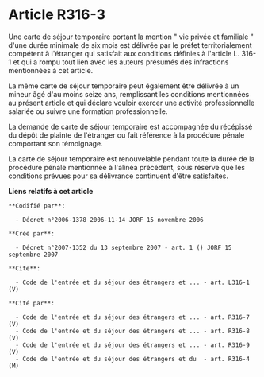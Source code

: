 # Article R316-3

Une carte de séjour temporaire portant la mention " vie privée et familiale " d'une durée minimale de six mois est délivrée
par le préfet territorialement compétent à l'étranger qui satisfait aux conditions définies à l'article L. 316-1 et qui a
rompu tout lien avec les auteurs présumés des infractions mentionnées à cet article. 

La même carte de séjour temporaire peut également être délivrée à un mineur âgé d'au moins seize ans, remplissant les
conditions mentionnées au présent article et qui déclare vouloir exercer une activité professionnelle salariée ou suivre une
formation professionnelle. 

La demande de carte de séjour temporaire est accompagnée du récépissé du dépôt de plainte de l'étranger ou fait référence à
la procédure pénale comportant son témoignage. 

La carte de séjour temporaire est renouvelable pendant toute la durée de la procédure pénale mentionnée à l'alinéa précédent,
sous réserve que les conditions prévues pour sa délivrance continuent d'être satisfaites.

**Liens relatifs à cet article**

	**Codifié par**:

	  - Décret n°2006-1378 2006-11-14 JORF 15 novembre 2006

	**Créé par**:

	  - Décret n°2007-1352 du 13 septembre 2007 - art. 1 () JORF 15 septembre 2007

	**Cite**:

	  - Code de l'entrée et du séjour des étrangers et ... - art. L316-1 (V)

	**Cité par**:

	  - Code de l'entrée et du séjour des étrangers et ... - art. R316-7 (V)
	  - Code de l'entrée et du séjour des étrangers et ... - art. R316-8 (V)
	  - Code de l'entrée et du séjour des étrangers et ... - art. R316-9 (V)
	  - Code de l'entrée et du séjour des étrangers et du  - art. R316-4 (M)
